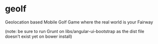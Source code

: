 geolf
=====

Geolocation based Mobile Golf Game where the real world is your Fairway


(note: be sure to run Grunt on libs/angular-ui-bootstrap as the dist file doesn't exist yet on bower install)